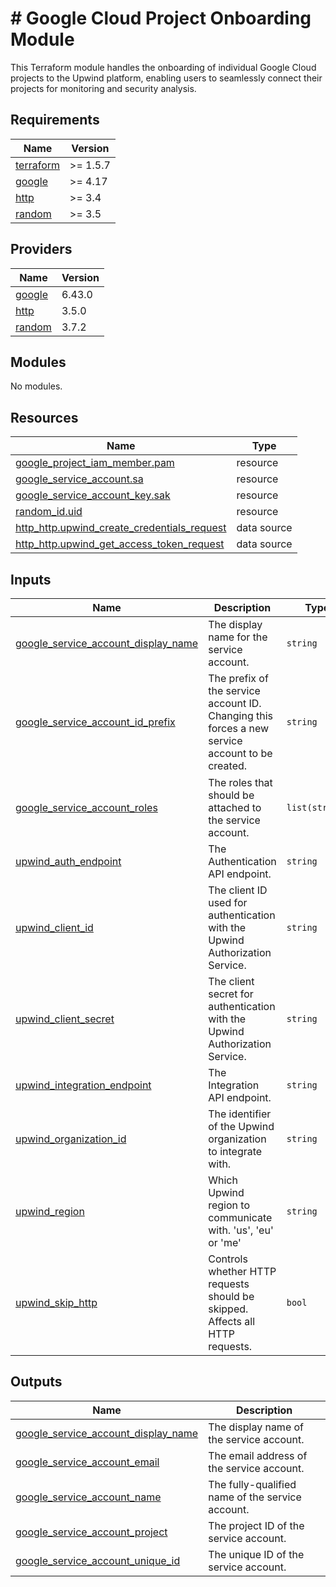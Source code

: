 # # Google Cloud Project Onboarding Module

This Terraform module handles the onboarding of individual Google Cloud projects to the Upwind platform, enabling
users to seamlessly connect their projects for monitoring and security analysis.

<!-- BEGIN_TF_DOCS -->
## Requirements

| Name | Version |
|------|---------|
| <a name="requirement_terraform"></a> [terraform](#requirement\_terraform) | >= 1.5.7 |
| <a name="requirement_google"></a> [google](#requirement\_google) | >= 4.17 |
| <a name="requirement_http"></a> [http](#requirement\_http) | >= 3.4 |
| <a name="requirement_random"></a> [random](#requirement\_random) | >= 3.5 |

## Providers

| Name | Version |
|------|---------|
| <a name="provider_google"></a> [google](#provider\_google) | 6.43.0 |
| <a name="provider_http"></a> [http](#provider\_http) | 3.5.0 |
| <a name="provider_random"></a> [random](#provider\_random) | 3.7.2 |

## Modules

No modules.

## Resources

| Name | Type |
|------|------|
| [google_project_iam_member.pam](https://registry.terraform.io/providers/hashicorp/google/latest/docs/resources/project_iam_member) | resource |
| [google_service_account.sa](https://registry.terraform.io/providers/hashicorp/google/latest/docs/resources/service_account) | resource |
| [google_service_account_key.sak](https://registry.terraform.io/providers/hashicorp/google/latest/docs/resources/service_account_key) | resource |
| [random_id.uid](https://registry.terraform.io/providers/hashicorp/random/latest/docs/resources/id) | resource |
| [http_http.upwind_create_credentials_request](https://registry.terraform.io/providers/hashicorp/http/latest/docs/data-sources/http) | data source |
| [http_http.upwind_get_access_token_request](https://registry.terraform.io/providers/hashicorp/http/latest/docs/data-sources/http) | data source |

## Inputs

| Name | Description | Type | Default | Required |
|------|-------------|------|---------|:--------:|
| <a name="input_google_service_account_display_name"></a> [google\_service\_account\_display\_name](#input\_google\_service\_account\_display\_name) | The display name for the service account. | `string` | `"Upwind Security Service Account"` | no |
| <a name="input_google_service_account_id_prefix"></a> [google\_service\_account\_id\_prefix](#input\_google\_service\_account\_id\_prefix) | The prefix of the service account ID. Changing this forces a new service account to be created. | `string` | `"upwind"` | no |
| <a name="input_google_service_account_roles"></a> [google\_service\_account\_roles](#input\_google\_service\_account\_roles) | The roles that should be attached to the service account. | `list(string)` | <pre>[<br/>  "roles/viewer",<br/>  "roles/cloudasset.viewer"<br/>]</pre> | no |
| <a name="input_upwind_auth_endpoint"></a> [upwind\_auth\_endpoint](#input\_upwind\_auth\_endpoint) | The Authentication API endpoint. | `string` | `"https://auth.upwind.io"` | no |
| <a name="input_upwind_client_id"></a> [upwind\_client\_id](#input\_upwind\_client\_id) | The client ID used for authentication with the Upwind Authorization Service. | `string` | n/a | yes |
| <a name="input_upwind_client_secret"></a> [upwind\_client\_secret](#input\_upwind\_client\_secret) | The client secret for authentication with the Upwind Authorization Service. | `string` | n/a | yes |
| <a name="input_upwind_integration_endpoint"></a> [upwind\_integration\_endpoint](#input\_upwind\_integration\_endpoint) | The Integration API endpoint. | `string` | `"https://integration.upwind.io"` | no |
| <a name="input_upwind_organization_id"></a> [upwind\_organization\_id](#input\_upwind\_organization\_id) | The identifier of the Upwind organization to integrate with. | `string` | n/a | yes |
| <a name="input_upwind_region"></a> [upwind\_region](#input\_upwind\_region) | Which Upwind region to communicate with. 'us', 'eu' or 'me' | `string` | `"us"` | no |
| <a name="input_upwind_skip_http"></a> [upwind\_skip\_http](#input\_upwind\_skip\_http) | Controls whether HTTP requests should be skipped. Affects all HTTP requests. | `bool` | `false` | no |

## Outputs

| Name | Description |
|------|-------------|
| <a name="output_google_service_account_display_name"></a> [google\_service\_account\_display\_name](#output\_google\_service\_account\_display\_name) | The display name of the service account. |
| <a name="output_google_service_account_email"></a> [google\_service\_account\_email](#output\_google\_service\_account\_email) | The email address of the service account. |
| <a name="output_google_service_account_name"></a> [google\_service\_account\_name](#output\_google\_service\_account\_name) | The fully-qualified name of the service account. |
| <a name="output_google_service_account_project"></a> [google\_service\_account\_project](#output\_google\_service\_account\_project) | The project ID of the service account. |
| <a name="output_google_service_account_unique_id"></a> [google\_service\_account\_unique\_id](#output\_google\_service\_account\_unique\_id) | The unique ID of the service account. |
<!-- END_TF_DOCS -->
